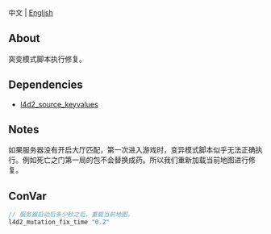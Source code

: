 中文 | [English](./README_EN.md)

## About
突变模式脚本执行修复。

## Dependencies
- [l4d2_source_keyvalues](https://github.com/fdxx/l4d2_source_keyvalues) 

## Notes
如果服务器没有开启大厅匹配，第一次进入游戏时，变异模式脚本似乎无法正确执行。例如死亡之门第一局的包不会替换成药。所以我们重新加载当前地图进行修复。

## ConVar
```c
// 服务器启动后多少秒之后，重载当前地图。
l4d2_mutation_fix_time "0.2"
```
